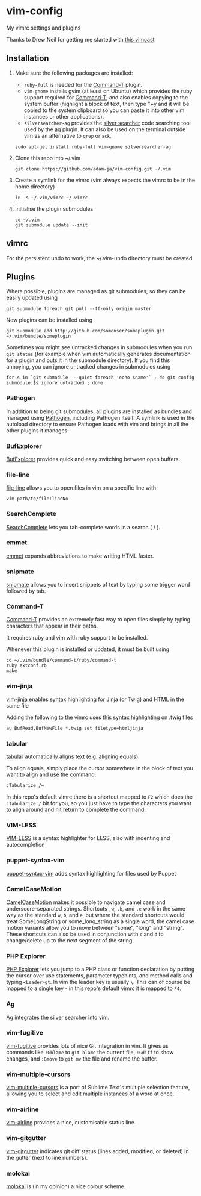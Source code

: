 # vim-config

My vimrc settings and plugins

Thanks to Drew Neil for getting me started with [this vimcast](http://vimcasts.org/episodes/synchronizing-plugins-with-git-submodules-and-pathogen/)

## Installation

1. Make sure the following packages are installed:
    - `ruby-full` is needed for the [Command-T](#command-t) plugin.
    - `vim-gnome` installs gvim (at least on Ubuntu) which provides the ruby support required for [Command-T](#command-t), and also enables copying to the system buffer (highlight a block of text, then type "+y and it will be copied to the system clipboard so you can paste it into other vim instances or other applications).
    - `silversearcher-ag` provides the [silver searcher](https://github.com/ggreer/the_silver_searcher) code searching tool used by the [ag](#ag) plugin. It can also be used on the terminal outside vim as an alternative to `grep` or `ack`.

    ```
    sudo apt-get install ruby-full vim-gnome silversearcher-ag
    ```

1. Clone this repo into ~/.vim

    ```
    git clone https://github.com/adam-ja/vim-config.git ~/.vim
    ```

1. Create a symlink for the vimrc (vim always expects the vimrc to be in the home directory)

    ```
    ln -s ~/.vim/vimrc ~/.vimrc
    ```

1. Initialise the plugin submodules

    ```
    cd ~/.vim
    git submodule update --init
    ```

## vimrc

For the persistent undo to work, the ~/.vim-undo directory must be created

## Plugins

Where possible, plugins are managed as git submodules, so they can be easily updated using
```
git submodule foreach git pull --ff-only origin master
```
New plugins can be installed using
```
git submodule add http://github.com/someuser/someplugin.git ~/.vim/bundle/someplugin
```
Sometimes you might see untracked changes in submodules when you run `git status` (for example when vim automatically generates documentation for a plugin and puts it in the submodule directory). If you find this annoying, you can ignore untracked changes in submodules using
```
for s in `git submodule  --quiet foreach 'echo $name'` ; do git config submodule.$s.ignore untracked ; done
```
### Pathogen

In addition to being git submodules, all plugins are installed as bundles and managed using [Pathogen](https://github.com/tpope/vim-pathogen), including Pathogen itself. A symlink is used in the autoload directory to ensure Pathogen loads with vim and brings in all the other plugins it manages.

### BufExplorer

[BufExplorer](https://github.com/vim-scripts/bufexplorer.zip) provides quick and easy switching between open buffers.

### file-line

[file-line](https://github.com/bogado/file-line) allows you to open files in vim on a specific line with
```
vim path/to/file:lineNo
```
### SearchComplete

[SearchComplete](https://github.com/vim-scripts/SearchComplete) lets you tab-complete words in a search ( / ).

### emmet

[emmet](https://github.com/mattn/emmet-vim) expands abbreviations to make writing HTML faster.

### snipmate

[snipmate](https://github.com/msanders/snipmate.vim) allows you to insert snippets of text by typing some trigger word followed by tab.

### Command-T

[Command-T](https://github.com/wincent/Command-T) provides an extremely fast way to open files simply by typing characters that appear in their paths.

It requires ruby and vim with ruby support to be installed.

Whenever this plugin is installed or updated, it must be built using
```
cd ~/.vim/bundle/command-t/ruby/command-t
ruby extconf.rb
make
```
### vim-jinja

[vim-jinja](https://github.com/mitsuhiko/vim-jinja) enables syntax highlighting for Jinja (or Twig) and HTML in the same file

Adding the following to the vimrc uses this syntax highlighting on .twig files
```
au BufRead,BufNewFile *.twig set filetype=htmljinja
```
### tabular

[tabular](https://github.com/godlygeek/tabular) automatically aligns text (e.g. aligning equals)

To align equals, simply place the cursor somewhere in the block of text you want to align and use the command:
```
:Tabularize /=
```
In this repo's default vimrc there is a shortcut mapped to `F2` which does the `:Tabularize /` bit for you, so you just have to type the characters you want to align around and hit return to complete the command.

### VIM-LESS

[VIM-LESS](https://github.com/groenewege/vim-less) is a syntax highlighter for LESS, also with indenting and autocompletion

### puppet-syntax-vim

[puppet-syntax-vim](https://github.com/puppetlabs/puppet-syntax-vim) adds syntax highlighting for files used by Puppet

### CamelCaseMotion

[CamelCaseMotion](https://github.com/bkad/CamelCaseMotion) makes it possible to navigate camel case and underscore-separated strings. Shortcuts `,w`, `,b`, and `,e` work in the same way as the standard `w`, `b`, and `e`, but where the standard shortcuts would treat SomeLongString or some_long_string as a single word, the camel case motion variants allow you to move between "some", "long" and "string". These shortcuts can also be used in conjunction with `c` and `d` to change/delete up to the next segment of the string.

### PHP Explorer

[PHP Explorer](https://github.com/PhilGrayson/php-explorer) lets you jump to a PHP class or function declaration by putting the cursor over use statements, parameter typehints, and method calls and typing `<Leader>gt`. In vim the leader key is usually `\`. This can of course be mapped to a single key - in this repo's default vimrc it is mapped to `F4`.

### Ag

[Ag](https://github.com/rking/ag.vim) integrates the silver searcher into vim.

### vim-fugitive

[vim-fugitive](https://github.com/tpope/vim-fugitive) provides lots of nice Git integration in vim. It gives us commands like `:Gblame` to `git blame` the current file, `:Gdiff` to show changes, and `:Gmove` to `git mv` the file and rename the buffer.

### vim-multiple-cursors

[vim-multiple-cursors](https://github.com/terryma/vim-multiple-cursors) is a port of Sublime Text's multiple selection feature, allowing you to select and edit multiple instances of a word at once.

### vim-airline

[vim-airline](https://github.com/bling/vim-airline/) provides a nice, customisable status line.

### vim-gitgutter

[vim-gitgutter](https://github.com/airblade/vim-gitgutter) indicates git diff status (lines added, modified, or deleted) in the gutter (next to line numbers).

### molokai

[molokai](https://github.com/tomasr/molokai) is (in my opinion) a nice colour scheme.
